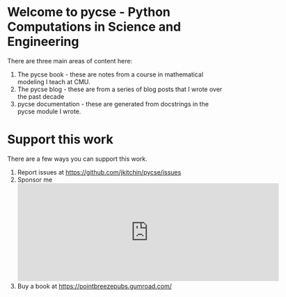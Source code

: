 # Welcome to pycse - Python Computations in Science and Engineering

There are three main areas of content here:

1. The pycse book - these are notes from a course in mathematical modeling I teach at CMU.
2. The pycse blog - these are from a series of blog posts that I wrote over the past decade
3. pycse documentation - these are generated from docstrings in the pycse module I wrote.

# Support this work

There are a few ways you can support this work.


1. Report issues at https://github.com/jkitchin/pycse/issues
1. Sponsor me <iframe src="https://github.com/sponsors/jkitchin/card" title="Sponsor jkitchin" height="225" width="600" style="border: 0;"></iframe>
2. Buy a book at https://pointbreezepubs.gumroad.com/


```{tableofcontents}
```
